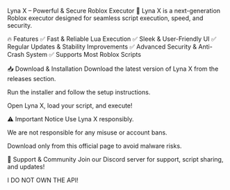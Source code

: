 Lyna X – Powerful & Secure Roblox Executor
🚀 Lyna X is a next-generation Roblox executor designed for seamless script execution, speed, and security.

🔥 Features
✅ Fast & Reliable Lua Execution
✅ Sleek & User-Friendly UI
✅ Regular Updates & Stability Improvements
✅ Advanced Security & Anti-Crash System
✅ Supports Most Roblox Scripts

📥 Download & Installation
Download the latest version of Lyna X from the releases section.

Run the installer and follow the setup instructions.

Open Lyna X, load your script, and execute!

⚠️ Important Notice
Use Lyna X responsibly.

We are not responsible for any misuse or account bans.

Download only from this official page to avoid malware risks.

💬 Support & Community
Join our Discord server for support, script sharing, and updates!

I DO NOT OWN THE API!

